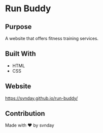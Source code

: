 # Run Buddy

## Purpose
A website that offers fitness training services.

## Built With
* HTML
* CSS

## Website
https://svnday.github.io/run-buddy/

## Contribution
Made with ❤️ by svnday

